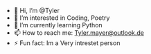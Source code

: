 - 👋 Hi, I’m @Tyler
- 👀 I’m interested in Coding, Poetry
- 🌱 I’m currently learning Python
- 📫 How to reach me: Tyler.mayer@outlook.de
- ⚡ Fun fact: Im a Very intrestet person 

<!---
Tylermayerk/Tylermayerk is a ✨ special ✨ repository because its `README.md` (this file) appears on your GitHub profile.
You can click the Preview link to take a look at your changes.
--->
